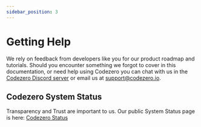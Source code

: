 ```yaml
---
sidebar_position: 3
---
```


# Getting Help

We rely on feedback from developers like you for our product roadmap and tutorials. Should you encounter something we forgot to cover in this documentation, or need help using Codezero you can chat with us in the [Codezero Discord server](https://discord.gg/wx3JkVjTPy) or email us at [support@codezero.io](mailto:support@codezero.io).

## Codezero System Status

Transparency and Trust are important to us. Our public System Status page is here: [Codezero Status](https://status.codezero.io)

